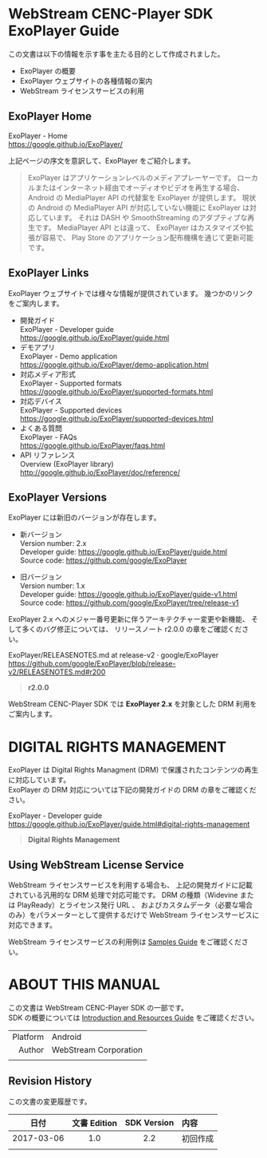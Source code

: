 # WebStream CENC-Player SDK <br /> ExoPlayer Guide

この文書は以下の情報を示す事を主たる目的として作成されました。

- ExoPlayer の概要
- ExoPlayer ウェブサイトの各種情報の案内
- WebStream ライセンスサービスの利用


## ExoPlayer Home

ExoPlayer - Home  
https://google.github.io/ExoPlayer/

上記ページの序文を意訳して、ExoPlayer をご紹介します。

> ExoPlayer はアプリケーションレベルのメディアプレーヤーです。
> ローカルまたはインターネット経由でオーディオやビデオを再生する場合、
> Android の MediaPlayer API の代替案を ExoPlayer が提供します。
> 現状の Android の MediaPlayer API が対応していない機能に ExoPlayer は対応しています。
> それは DASH や SmoothStreaming のアダプティブな再生です。
> MediaPlayer API とは違って、
> ExoPlayer はカスタマイズや拡張が容易で、
> Play Store のアプリケーション配布機構を通じて更新可能です。


## ExoPlayer Links

ExoPlayer ウェブサイトでは様々な情報が提供されています。
幾つかのリンクをご案内します。

- 開発ガイド  
    ExoPlayer - Developer guide  
    https://google.github.io/ExoPlayer/guide.html
- デモアプリ  
    ExoPlayer - Demo application  
    https://google.github.io/ExoPlayer/demo-application.html
- 対応メディア形式  
    ExoPlayer - Supported formats  
    https://google.github.io/ExoPlayer/supported-formats.html
- 対応デバイス  
    ExoPlayer - Supported devices  
    https://google.github.io/ExoPlayer/supported-devices.html
- よくある質問  
    ExoPlayer - FAQs  
    https://google.github.io/ExoPlayer/faqs.html
- API リファレンス  
    Overview (ExoPlayer library)  
    http://google.github.io/ExoPlayer/doc/reference/


## ExoPlayer Versions

ExoPlayer には新旧のバージョンが存在します。

- 新バージョン  
    Version number: 2.x  
    Developer guide: https://google.github.io/ExoPlayer/guide.html  
    Source code: https://github.com/google/ExoPlayer  

- 旧バージョン  
    Version number: 1.x  
    Developer guide: https://google.github.io/ExoPlayer/guide-v1.html  
    Source code: https://github.com/google/ExoPlayer/tree/release-v1  

ExoPlayer 2.x へのメジャー番号更新に伴うアーキテクチャー変更や新機能、
そして多くのバグ修正については、
リリースノート r2.0.0 の章をご確認ください。  

ExoPlayer/RELEASENOTES.md at release-v2 · google/ExoPlayer  
https://github.com/google/ExoPlayer/blob/release-v2/RELEASENOTES.md#r200
> **r2.0.0**

WebStream CENC-Player SDK では **ExoPlayer 2.x** を対象とした DRM 利用をご案内します。


# DIGITAL RIGHTS MANAGEMENT

ExoPlayer は Digital Rights Managment (DRM) で保護されたコンテンツの再生に対応しています。  
ExoPlayer の DRM 対応については下記の開発ガイドの DRM の章をご確認ください。

ExoPlayer - Developer guide  
https://google.github.io/ExoPlayer/guide.html#digital-rights-management
> **Digital Rights Management**


## Using WebStream License Service

WebStream ライセンスサービスを利用する場合も、
上記の開発ガイドに記載されている汎用的な DRM 処理で対応可能です。
DRM の種類（Widevine または PlayReady）とライセンス発行 URL 、
およびカスタムデータ（必要な場合のみ）をパラメーターとして提供するだけで
WebStream ライセンスサービスに対応できます。

WebStream ライセンスサービスの利用例は
[Samples Guide](../samples/README.md)
をご確認ください。


# ABOUT THIS MANUAL

この文書は WebStream CENC-Player SDK の一部です。  
SDK の概要については
[Introduction and Resources Guide](README.md)
をご確認ください。

|||
|---:|:---|
| Platform | Android |
| Author | WebStream Corporation |
||


## Revision History

この文書の変更履歴です。

| 日付 | 文書 Edition | SDK Version | 内容 |
|:---:|:---:|:---:|:---|
| 2017-03-06 | 1.0 | 2.2 | 初回作成 |
||
